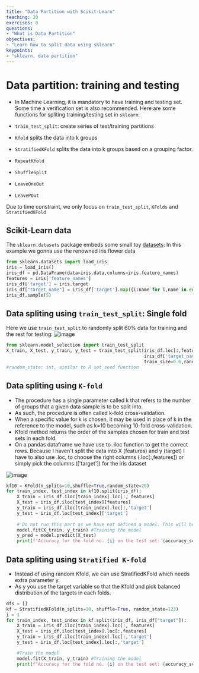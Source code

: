 ```yaml
---
title: "Data Partition with Scikit-Learn"
teaching: 20
exercises: 0
questions:
- "What is Data Partition"
objectives:
- "Learn how to split data using sklearn"
keypoints:
- "sklearn, data partition"
---
```


# Data partition: training and testing
- In Machine Learning, it is mandatory to have training and testing set. Some time a verification set is also recommended.
Here are some functions for spliting training/testing set in `sklearn`:

- `train_test_split`: create series of test/training partitions
- `Kfold` splits the data into k groups
- `StratifiedKFold` splits the data into k groups based on a grouping factor.
- `RepeatKfold`
- `ShuffleSplit`
- `LeaveOneOut`
- `LeavePOut`

Due to time constraint, we only focus on `train_test_split`, `KFolds` and `StratifiedKFold` 
## Scikit-Learn data
The `sklearn.datasets` package embeds some small toy [datasets](https://scikit-learn.org/stable/datasets.html):
In this example we gonna use the renowned iris flower data
```python
from sklearn.datasets import load_iris
iris = load_iris()
iris_df = pd.DataFrame(data=iris.data,columns=iris.feature_names)
features = iris['feature_names']
iris_df['target'] = iris.target
iris_df["target_name"] = iris_df['target'].map({i:name for i,name in enumerate(iris.target_names)})
iris_df.sample(5)
```

## Data spliting using `train_test_split`: **Single fold**
Here we use `train_test_split` to randomly split 60% data for training and the rest for testing:
![image](https://user-images.githubusercontent.com/43855029/114209883-22b81700-992d-11eb-83a4-c4ab1538a1e5.png)

```python
from sklearn.model_selection import train_test_split
X_train, X_test, y_train, y_test = train_test_split(iris_df.loc[:,features],
                                                    iris_df['target_name'],
                                                    train_size=0.6,random_state=123)
#random_state: int, similar to R set_seed function
```

## Data spliting using `K-fold`
- The procedure has a single parameter called k that refers to the number of groups that a given data sample is to be split into. 
- As such, the procedure is often called k-fold cross-validation. 
- When a specific value for k is chosen, it may be used in place of k in the reference to the model, such as k=10 becoming 10-fold cross-validation.
- Kfold method returns the order of the samples chosen for train and test sets in each fold. 
- On a pandas dataframe we have use to .iloc function to get the correct rows. Because I haven't split the data into X (features) and y (target) I have to also use .loc, to choose the right columns (.loc[:,features]) or simply pick the columns (['target']) for the iris dataset

![image](https://user-images.githubusercontent.com/43855029/114211785-103edd00-992f-11eb-89d0-bbd7bd0c0178.png)
```python
kf10 = KFold(n_splits=10,shuffle=True,random_state=20)
for train_index, test_index in kf10.split(iris_df):
    X_train = iris_df.iloc[train_index].loc[:, features]
    X_test = iris_df.iloc[test_index][features]
    y_train = iris_df.iloc[train_index].loc[:,'target']
    y_test = iris_df.loc[test_index]['target']
    
    # Do not run this part as we have not defined a model. This will be introduced in the next part.
    model.fit(X_train, y_train) #Training the model
    y_pred = model.predict(X_test)
    print(f"Accuracy for the fold no. {i} on the test set: {accuracy_score(y_test, y_pred)}")
```

## Data spliting using `Stratified K-fold`
- Instead of using random Kfold, we can use StratifiedKFold which needs extra parameter y. 
- As y you use the target variable so that the Kfold and pick balanced distribution of the targets in each folds.

```python
dfs = []
kf = StratifiedKFold(n_splits=10, shuffle=True, random_state=123)
i = 1
for train_index, test_index in kf.split(iris_df, iris_df["target"]):
    X_train = iris_df.iloc[train_index].loc[:, features]
    X_test = iris_df.iloc[test_index].loc[:,features]
    y_train = iris_df.iloc[train_index].loc[:,'target']
    y_test = iris_df.loc[test_index].loc[:,'target']

    #Train the model
    model.fit(X_train, y_train) #Training the model
    print(f"Accuracy for the fold no. {i} on the test set: {accuracy_score(y_test, y_pred)}")
```
